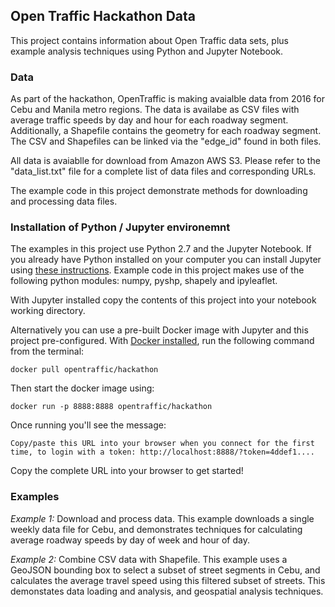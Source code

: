 ## Open Traffic Hackathon Data

This project contains information about Open Traffic data sets, plus example analysis techniques  using Python 
and Jupyter Notebook.

### Data

As part of the hackathon, OpenTraffic is making avaialble data from 2016 for Cebu and Manila metro regions. 
The data is availabe as CSV files with average traffic speeds by day and hour for each roadway segment. Additionally, a 
Shapefile contains the geometry for each roadway segment. The CSV and Shapefiles can be linked via the "edge_id" found in both files.

All data is avaiablle for download from Amazon AWS S3. Please refer to the "data_list.txt" file for a complete list of 
data files and corresponding URLs.

The example code in this project demonstrate methods for downloading and processing data files.

### Installation of Python / Jupyter environemnt

The examples in this project use Python 2.7 and the Jupyter Notebook. If you already have Python 
installed on your computer you can install Jupyter using [these instructions](http://jupyter.readthedocs.io/en/latest/install.html). 
Example code in this project makes use of the following python modules: numpy, pyshp, shapely and ipyleaflet. 

With Jupyter installed copy the contents of this project into your notebook working directory. 

Alternatively you can use a pre-built Docker image with Jupyter and this project pre-configured. 
With [Docker installed](https://www.docker.com/community-edition#download), run the following command from the terminal:

`docker pull opentraffic/hackathon`

Then start the docker image using:

`docker run -p 8888:8888 opentraffic/hackathon`

Once running you'll see the message:

`Copy/paste this URL into your browser when you connect for the first time, to login with a token:
    http://localhost:8888/?token=4ddef1....`
 
 Copy the complete URL into your browser to get started!

### Examples

*Example 1:* Download and process data. This example downloads a single weekly data file for Cebu, and demonstrates techniques for calculating 
average roadway speeds by day of week and hour of day.

*Example 2:* Combine CSV data with Shapefile. This example uses a GeoJSON bounding box to select a subset of street segments in Cebu, 
and calculates the average travel speed using this filtered subset of streets. This demonstates data loading and analysis, 
and geospatial analysis techniques. 



